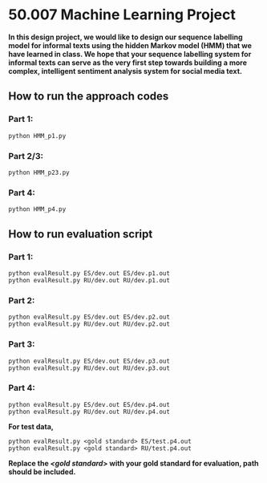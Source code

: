 # 50.007 Machine Learning Project

**In this design project, we would like to design our sequence labelling model for informal texts using the hidden Markov model (HMM) that we have learned in class. We hope that your sequence labelling system for informal texts can serve as the very first step towards building a more complex, intelligent sentiment analysis system for social media text.**

## How to run the approach codes
### Part 1:
```
python HMM_p1.py
```
### Part 2/3:
```
python HMM_p23.py
```
### Part 4:
```
python HMM_p4.py
```

## How to run evaluation script
### Part 1:
```
python evalResult.py ES/dev.out ES/dev.p1.out
python evalResult.py RU/dev.out RU/dev.p1.out
```
### Part 2:
```
python evalResult.py ES/dev.out ES/dev.p2.out
python evalResult.py RU/dev.out RU/dev.p2.out
```
### Part 3:
```
python evalResult.py ES/dev.out ES/dev.p3.out
python evalResult.py RU/dev.out RU/dev.p3.out
```
### Part 4:
```
python evalResult.py ES/dev.out ES/dev.p4.out
python evalResult.py RU/dev.out RU/dev.p4.out
```
**For test data,**
```
python evalResult.py <gold standard> ES/test.p4.out
python evalResult.py <gold standard> RU/test.p4.out
```
**Replace the *<gold standard*> with your gold standard for evaluation, path should be included.**
